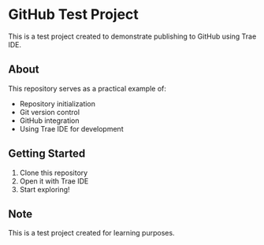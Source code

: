 # GitHub Test Project

This is a test project created to demonstrate publishing to GitHub using Trae IDE.

## About

This repository serves as a practical example of:
- Repository initialization
- Git version control
- GitHub integration
- Using Trae IDE for development

## Getting Started

1. Clone this repository
2. Open it with Trae IDE
3. Start exploring!

## Note

This is a test project created for learning purposes.